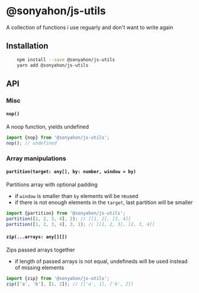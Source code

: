 # @sonyahon/js-utils
A collection of functions i use reguarly and don't want to write again

## Installation
```bash
    npm install --save @sonyahon/js-utils
    yarn add @sonyahon/js-utils
```

## API
### Misc
#### `nop()`
A noop function, yields undefined
```typescript
import {nop} from '@sonyahon/js-utils';
nop(); // undefined
```
### Array manipulations
#### `partition(target: any[], by: number, window = by)`
Partitions array with optional padding
 * if `window` is smaller than `by` elements will be reused
 * if there is not enough elements in the `target`, last partition will be smaller
```typescript
import {partition} from '@sonyahon/js-utils';
partition([1, 2, 3, 4], 2); // [[1, 2], [3, 4]]
partition([1, 2, 3, 4], 3, 1); // [[1, 2, 3], [2, 3, 4]]
```
#### `zip(...arrays: any[][])`
Zips passed arrays together
* if length of passed arrays is not equal, undefineds will be used instead of missing elements
```typescript
import {zip} from '@sonyahon/js-utils';
zip(['a', 'b'], [1, 2]); // [['a', 1], ['b', 2]]
```